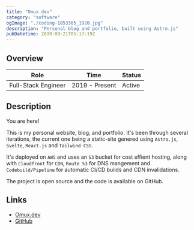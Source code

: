```yaml
---
title: "Omux.dev"
category: "software"
ogImage: "./coding-1853305_1920.jpg"
description: "Personal blog and portfolio, built using Astro.js"
pubDatetime: 2019-09-21T05:17:19Z
---
```


## Overview

| Role                | Time           | Status |
| ------------------- | -------------- | ------ |
| Full-Stack Engineer | 2019 - Present | Active |

## Description

You are here!

This is my personal website, blog, and portfolio. It's been through several iterations, the current one being a static-site genered using `Astro.js`, `Svelte`, `React.js` and `Tailwind CSS`.

It's deployed on `AWS` and uses an `S3` bucket for cost effient hosting, along with `Cloudfront` for `CDN`, `Route 53` for DNS mangement and `Codebuild/Pipeline` for automatic CI/CD builds and CDN invalidations.

The project is open source and the code is available on GitHub.

## Links

- [Omux.dev](https://omux.dev)
- [GitHub](https://github.com/KyteProject/omux.dev)
